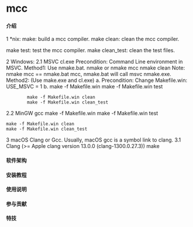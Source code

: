 # mcc

#### 介绍
1 *nix:
make: build a mcc compiler.
make clean: clean the mcc compiler.

make test: test the mcc compiler.
make clean_test: clean the test files.

2 Windows:
  2.1 MSVC cl.exe
    Precondition: Command Line environment in MSVC.
      Method1: Use nmake.bat.
        nmake or nmake mcc
        nmake clean
            Note: nmake mcc == nmake.bat mcc, nmake.bat will call msvc nmake.exe.
      Method2: (Use make.exe and cl.exe)
        a. Precondition: Change Makefile.win: USE_MSVC = 1
        b.  make -f Makefile.win
            make -f Makefile.win test

            make -f Makefile.win clean
            make -f Makefile.win clean_test

  2.2 MinGW gcc
    make -f Makefile.win
    make -f Makefile.win test

    make -f Makefile.win clean
    make -f Makefile.win clean_test

3 macOS
  Clang or Gcc.
  Usually, macOS gcc is a symbol link to clang.
  3.1 Clang (>= Apple clang version 13.0.0 (clang-1300.0.27.3))
    make

#### 软件架构


#### 安装教程


#### 使用说明


#### 参与贡献


#### 特技
